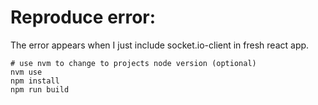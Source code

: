 # Reproduce error:
The error appears when I just include socket.io-client in fresh react app.

```
# use nvm to change to projects node version (optional)
nvm use
npm install
npm run build

```
